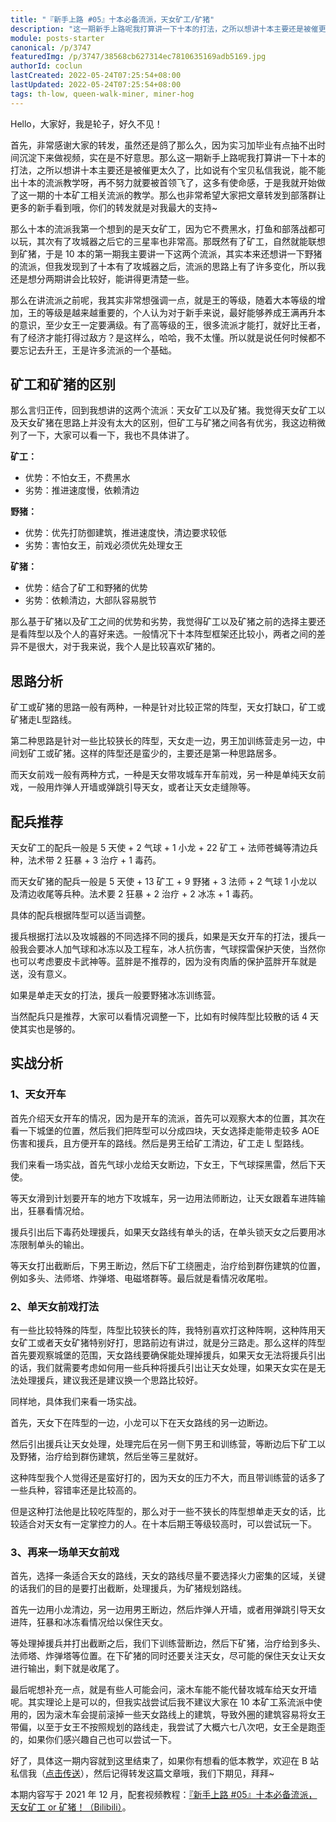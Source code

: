 ```yaml
---
title: "『新手上路 #05』十本必备流派，天女矿工/矿猪"
description: "这一期新手上路呢我打算讲一下十本的打法，之所以想讲十本主要还是被催更太久了，比如说有个宝贝私信我说，能不能出十本的流派教学呀，再不努力就要被首领飞了，这多有使命感，于是我就开始做了这一期的十本矿工相关流派的教学。"
module: posts-starter
canonical: /p/3747
featuredImg: /p/3747/38568cb627314ec7810635169adb5169.jpg
authorId: coclun
lastCreated: 2022-05-24T07:25:54+08:00
lastUpdated: 2022-05-24T07:25:54+08:00
tags: th-low, queen-walk-miner, miner-hog
---
```


Hello，大家好，我是轮子，好久不见！

首先，非常感谢大家的转发，虽然还是鸽了那么久，因为实习加毕业有点抽不出时间沉淀下来做视频，实在是不好意思。那么这一期新手上路呢我打算讲一下十本的打法，之所以想讲十本主要还是被催更太久了，比如说有个宝贝私信我说，能不能出十本的流派教学呀，再不努力就要被首领飞了，这多有使命感，于是我就开始做了这一期的十本矿工相关流派的教学。那么也非常希望大家把文章转发到部落群让更多的新手看到哦，你们的转发就是对我最大的支持~

<Pic src="/p/3747/80c40160350551022ff804e465b83b65.jpg" width="578" height="583" alt="" maxWidth="400px" />

那么十本的流派我第一个想到的是天女矿工，因为它不费黑水，打鱼和部落战都可以玩，其次有了攻城器之后它的三星率也非常高。那既然有了矿工，自然就能联想到矿猪，于是 10 本的第一期我主要讲一下这两个流派，其实本来还想讲一下野猪的流派，但我发现到了十本有了攻城器之后，流派的思路上有了许多变化，所以我还是想分两期讲会比较好，能讲得更清楚一些。

那么在讲流派之前呢，我其实非常想强调一点，就是王的等级，随着大本等级的增加，王的等级是越来越重要的，个人认为对于新手来说，最好能够养成王满再升本的意识，至少女王一定要满级。有了高等级的王，很多流派才能打，就好比王者，有了经济才能打得过敌方？是这样么，哈哈，我不太懂。所以就是说任何时候都不要忘记去升王，王是许多流派的一个基础。

## 矿工和矿猪的区别

那么言归正传，回到我想讲的这两个流派：天女矿工以及矿猪。我觉得天女矿工以及天女矿猪在思路上并没有太大的区别，但矿工与矿猪之间各有优劣，我这边稍微列了一下，大家可以看一下，我也不具体讲了。

**矿工：**

- 优势：不怕女王，不费黑水
- 劣势：推进速度慢，依赖清边

**野猪：**

- 优势：优先打防御建筑，推进速度快，清边要求较低
- 劣势：害怕女王，前戏必须优先处理女王

**矿猪：**

- 优势：结合了矿工和野猪的优势
- 劣势：依赖清边，大部队容易脱节

那么基于矿猪以及矿工之间的优势和劣势，我觉得矿工以及矿猪之前的选择主要还是看阵型以及个人的喜好来选。一般情况下十本阵型框架还比较小，两者之间的差异不是很大，对于我来说，我个人是比较喜欢矿猪的。

## 思路分析

矿工或矿猪的思路一般有两种，一种是针对比较正常的阵型，天女打缺口，矿工或矿猪走L型路线。

<Pic src="/p/3747/38568cb627314ec7810635169adb5169.jpg" width="978" height="678" alt="" />

第二种思路是针对一些比较狭长的阵型，天女走一边，男王加训练营走另一边，中间划矿工或矿猪。这样的阵型还是蛮少的，主要还是第一种思路居多。

<Pic src="/p/3747/76c24fd163ca94b197d90c23a62e1a2f.jpg" width="1333" height="683" alt="" />

而天女前戏一般有两种方式，一种是天女带攻城车开车前戏，另一种是单纯天女前戏，一般用炸弹人开墙或弹跳引导天女，或者让天女走缝隙等。

<Pic src="/p/3747/96e909173805e7e779be24a87bc2f2b2.jpg" width="961" height="571" alt="" />

## 配兵推荐

天女矿工的配兵一般是 5 天使 + 2 气球 + 1 小龙 + 22 矿工 + 法师苍蝇等清边兵种，法术带 2 狂暴 + 3 治疗 + 1 毒药。

而天女矿猪的配兵一般是 5 天使 + 13 矿工 + 9 野猪 + 3 法师 + 2 气球 1 小龙以及清边收尾等兵种。法术要 2 狂暴 + 2 治疗 + 2 冰冻 + 1 毒药。

<Pic src="/p/3747/2792d0abeccf59c811e6354ff90fb08a.jpg" width="1153" height="451" alt="" class="cp-img-troop-matching" imgStyle="height: 300px" />

具体的配兵根据阵型可以适当调整。

援兵根据打法以及攻城器的不同选择不同的援兵，如果是天女开车的打法，援兵一般我会要冰人加气球和冰冻以及工程车，冰人抗伤害，气球探雷保护天使，当然你也可以考虑要皮卡武神等。蓝胖是不推荐的，因为没有肉盾的保护蓝胖开车就是送，没有意义。

如果是单走天女的打法，援兵一般要野猪冰冻训练营。

<Pic src="/p/3747/725c24367d0f6349e51eb6c17adba462.jpg" width="1118" height="545" alt="" />

当然配兵只是推荐，大家可以看情况调整一下，比如有时候阵型比较散的话 4 天使其实也是够的。

## 实战分析

### 1、天女开车

首先介绍天女开车的情况，因为是开车的流派，首先可以观察大本的位置，其次在看一下城堡的位置，然后我们把阵型可以分成四块，天女选择走能带走较多 AOE 伤害和援兵，且方便开车的路线。然后是男王给矿工清边，矿工走 L 型路线。

<Pic src="/p/3747/b56c966b0a2f0a029c5eac07a06be74e.jpg" width="992" height="548" caption="观察大本和城堡的位置" alt="" />

<Pic src="/p/3747/8294c9698936cef3eb5ef9713fbe5200.jpg" width="872" height="458" caption="矿工走 L 型路线" alt="" />

我们来看一场实战，首先气球小龙给天女断边，下女王，下气球探黑雷，然后下天使。

<Pic src="/p/3747/db06cbb45af2c63498933b27c0a6fbed.jpg" width="772" height="461" alt="" />

等天女滑到计划要开车的地方下攻城车，另一边用法师断边，让天女跟着车进阵输出，狂暴看情况给。

<Pic src="/p/3747/edef034554c74cbc10570ac471ad4d07.jpg" width="714" height="432" alt="" />

援兵引出后下毒药处理援兵，如果天女路线有单头的话，在单头锁天女之后要用冰冻限制单头的输出。

<Pic src="/p/3747/1cef0bf23764b9102efc3b2bdf398160.jpg" width="763" height="445" alt="" />

等天女打出截断后，下男王断边，然后下矿工绕圈走，治疗给到群伤建筑的位置，例如多头、法师塔、炸弹塔、电磁塔群等。最后就是看情况收尾啦。

<Pic src="/p/3747/3bd62b690af62460b3449182dc5e0813.jpg" width="905" height="476" alt="" />

<Pic src="/p/3747/7f40201f007963e26a8cd12ddab811ea.jpg" width="961" height="549" alt="" />

### 2、单天女前戏打法

有一些比较特殊的阵型，阵型比较狭长的阵，我特别喜欢打这种阵啊，这种阵用天女矿工或者天女矿猪特别好打，思路前边有讲过，就是分三路走。那么这样的阵型首先要观察城堡的范围，天女路线要确保能处理掉援兵，如果天女无法将援兵引出的话，我们就需要考虑如何用一些兵种将援兵引出让天女处理，如果天女实在是无法处理援兵，建议我还是建议换一个思路比较好。

<Pic src="/p/3747/8cbfe0d4cb9d03bfae9f8832f9669482.jpg" width="864" height="562" caption="城堡大致范围（估算）" alt="" />

同样地，具体我们来看一场实战。

首先，天女下在阵型的一边，小龙可以下在天女路线的另一边断边。

<Pic src="/p/3747/2a6bd10ed53f1401835844432d8b1d84.jpg" width="695" height="434" alt="" />

然后引出援兵让天女处理，处理完后在另一侧下男王和训练营，等断边后下矿工以及野猪，治疗给到群伤建筑，然后坐等三星就好。

<Pic src="/p/3747/778c1e70361c639c89d3a87734d12149.jpg" width="872" height="450" alt="" />

这种阵型我个人觉得还是蛮好打的，因为天女的压力不大，而且带训练营的话多了一些兵种，容错率还是比较高的。

但是这种打法他是比较吃阵型的，那么对于一些不狭长的阵型想单走天女的话，比较适合对天女有一定掌控力的人。在十本后期王等级较高时，可以尝试玩一下。

### 3、再来一场单天女前戏

首先，选择一条适合天女的路线，天女的路线尽量不要选择火力密集的区域，关键的话我们的目的是要打出截断，处理援兵，为矿猪规划路线。

<Pic src="/p/3747/5eb649771dc367bb28de791cb2efe7f8.jpg" width="1109" height="577" caption="不在火力密集区域滑天女" alt="" />

首先一边用小龙清边，另一边用男王断边，然后炸弹人开墙，或者用弹跳引导天女进阵，狂暴和冰冻看情况给以保住天女。

<Pic src="/p/3747/df9ff7684ed518653eaf93ad0d1bbc74.jpg" width="613" height="464" alt="" />

等处理掉援兵并打出截断之后，我们下训练营断边，然后下矿猪，治疗给到多头、法师塔、炸弹塔等位置。在下矿猪的同时还要关注天女，尽可能的保住天女让天女进行输出，剩下就是收尾了。

<Pic src="/p/3747/e4e4ac037f4c61c8ef9e674c735a3ad9.jpg" width="963" height="538" alt="" />

<Pic src="/p/3747/f3ed7187cf43b0184024d0cb12b91ea2.jpg" width="782" height="574" alt="" />

最后呢想补充一点，就是有些人可能会问，滚木车能不能代替攻城车给天女开墙呢。其实理论上是可以的，但我实战尝试后我不建议大家在 10 本矿工系流派中使用的，因为滚木车会提前滚掉一些天女路线上的建筑，导致外圈的建筑容易将女王带偏，以至于女王不按照规划的路线走，我尝试了大概六七八次吧，女王全是跑歪的，如果你们感兴趣自己也可以尝试一下。

<Pic src="/p/3747/712f2536b4849d02adc138dfa7e1335d.jpg" width="728" height="526" alt="" />

好了，具体这一期内容就到这里结束了，如果你有想看的低本教学，欢迎在 B 站私信我（[点击传送](https://space.bilibili.com/21269399)），然后记得转发这篇文章哦，我们下期见，拜拜~

<PostCopyright>

本期内容写于 2021 年 12 月，配套视频教程：[『新手上路 #05』十本必备流派，天女矿工 or 矿猪！（Bilibili）](https://www.bilibili.com/video/BV1NU4y1M7pk/)。

</PostCopyright>